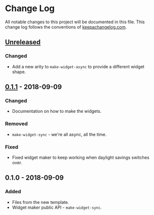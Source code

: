 # Change Log
All notable changes to this project will be documented in this file. This change log follows the conventions of [keepachangelog.com](http://keepachangelog.com/).

## [Unreleased]
### Changed
- Add a new arity to `make-widget-async` to provide a different widget shape.

## [0.1.1] - 2018-09-09
### Changed
- Documentation on how to make the widgets.

### Removed
- `make-widget-sync` - we're all async, all the time.

### Fixed
- Fixed widget maker to keep working when daylight savings switches over.

## 0.1.0 - 2018-09-09
### Added
- Files from the new template.
- Widget maker public API - `make-widget-sync`.

[Unreleased]: https://github.com/your-name/catsamples/compare/0.1.1...HEAD
[0.1.1]: https://github.com/your-name/catsamples/compare/0.1.0...0.1.1
